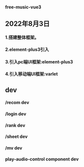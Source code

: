 #### free-music-vue3
## 2022年8月3日
#### 1.搭建整体框架。

#### 2.element-plus3引入

#### 3.引入pc端UI框架:element-plus3

#### 4.引入移动端UI框架:varlet


## dev
#### /recom dev
#### /login dev
#### /rank dev
#### /sheet dev
#### /mv dev
#### play-audio-control component dev